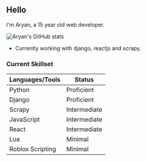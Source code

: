 ## Hello
I'm Aryan, a 15 year old web developer.

![Aryan's GitHub stats](https://github-readme-stats.vercel.app/api?username=aryan340&count_private=true&include_all_commits=true&hide=stars,issues&theme=react)

- Currently working with django, reactjs and scrapy.

### Current Skillset
| Languages/Tools      | Status       |
|----------------------|--------------|
| Python               | Proficient   |
| Django               | Proficient   |
| Scrapy               | Intermediate |
| JavaScript           | Intermediate |
| React                | Intermediate |
| Lua                  | Minimal      |
| Roblox Scripting     | Minimal      |

<!--
**aryan340/aryan340** is a ✨ _special_ ✨ repository because its `README.md` (this file) appears on your GitHub profile.

Here are some ideas to get you started:

- 🔭 I’m currently working on ...
- 🌱 I’m currently learning ...
- 👯 I’m looking to collaborate on ...
- 🤔 I’m looking for help with ...
- 💬 Ask me about ...
- 📫 How to reach me: ...
- 😄 Pronouns: ...
- ⚡ Fun fact: ...
-->
